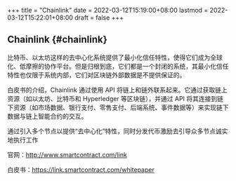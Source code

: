 +++
title = "Chainlink"
date = 2022-03-12T15:19:00+08:00
lastmod = 2022-03-12T15:22:01+08:00
draft = false
+++

## Chainlink {#chainlink}

比特币、以太坊这样的去中心化系统提供了最小化信任特性，使得它们成为全球化、低摩擦的协作平台。但是归根到底，它们都是一个封闭的系统，其最小化信任特性也仅限于系统内部，它们对区块链外部数据是不提供保证的。

白皮书的介绍，Chainlink 通过使用 API 将链上和链外联系起来。它通过获取链上资源（如以太坊、比特币和 Hyperledger 等区块链），并通过 API 将其连接到链下资源（如市场数据、银行支付、零售支付、后端系统、事件数据等）来实现链下数据与链上智能合约的交互。

通过引入多个节点以提供“去中心化”特性，同时分发代币激励去引导众多节点诚实地执行工作

官网：<http://www.smartcontract.com/link>

白皮书：<https://link.smartcontract.com/whitepaper>